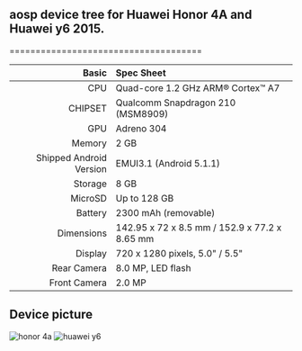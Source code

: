 ## aosp device tree for Huawei Honor 4A and Huawei y6 2015.
=====================================

Basic   | Spec Sheet
-------:|:-------------------------
CPU     | Quad-core 1.2 GHz ARM® Cortex™ A7
CHIPSET | Qualcomm Snapdragon 210 (MSM8909)
GPU     | Adreno 304
Memory  | 2 GB
Shipped Android Version | EMUI3.1 (Android 5.1.1)
Storage | 8 GB
MicroSD | Up to 128 GB
Battery | 2300 mAh (removable)
Dimensions | 142.95 x 72 x 8.5 mm / 152.9 x 77.2 x 8.65 mm
Display | 720 x 1280 pixels, 5.0" / 5.5"
Rear Camera  | 8.0 MP, LED flash
Front Camera | 2.0 MP

## Device picture
![honor 4a]([[https://www.gsmarena.com/huawei_y6-pictures-7440.php](https://www.4gltemall.com/media/catalog/product/cache/1/image/363x363/9df78eab33525d08d6e5fb8d27136e95/h/o/honor_4a_2_.jpg](https://cn.bing.com/images/search?view=detailV2&ccid=yHskBAlM&id=1662152FDDBF84F728661C0EDF7F19B76B03963F&thid=OIP.yHskBAlMiJF-Eq2CipNKaQHaHa&mediaurl=https%3a%2f%2fwww.4gltemall.com%2fmedia%2fcatalog%2fproduct%2fcache%2f1%2fimage%2f650x650%2f9df78eab33525d08d6e5fb8d27136e95%2fh%2fo%2fhonor_4a_2_.jpg&cdnurl=https%3a%2f%2fts1.cn.mm.bing.net%2fth%2fid%2fR-C.c87b2404094c88917e12ad828a934a69%3frik%3dP5YDa7cZf98OHA%26pid%3dImgRaw%26r%3d0&exph=650&expw=650&q=honor+4a&simid=608047458762432279&FORM=IRPRST&ck=167FA7086F822AFF2970F603B88C48FD&selectedIndex=0&itb=0)))
![huawei y6](https://tse2-mm.cn.bing.net/th/id/OIP-C.YcFNRKdnX8YChuxB85P2-QHaHa?w=166&h=180&c=7&r=0&o=5&dpr=1.3&pid=1.7)
